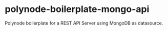 # polynode-boilerplate-mongo-api
Polynode boilerplate for a REST API Server using MongoDB as datasource.
